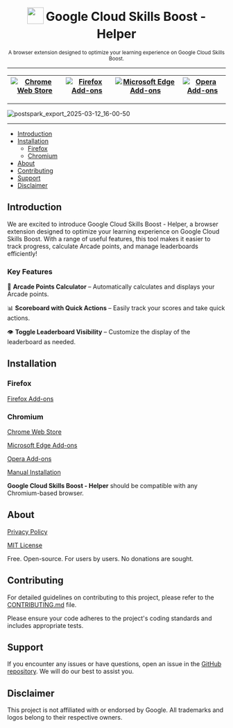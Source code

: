 <h1 align="center">
  <sub>
    <img src="https://cdn.jsdelivr.net/gh/ePlus-DEV/google-cloud-skills-boost-helper/assets/icon.png" height="38" width="38">
  </sub>
  Google Cloud Skills Boost - Helper
</h1>
<p align="center">
    <sub>
        A browser extension designed to optimize your learning experience on Google Cloud Skills Boost.
    </sub>
</p>

---

| [![Chrome Web Store](https://github.com/user-attachments/assets/4d8fd051-4c28-4290-afb8-9c182bb2b5d3)](https://chromewebstore.google.com/detail/google-cloud-skills-boost/lmbhjioadhcoebhgapaidogodllonbgg?utm_source=github) | [![Firefox Add-ons](https://github.com/user-attachments/assets/20177a18-81db-45ed-8838-64c29df48d34)](https://addons.mozilla.org/addon/cloud-skills-boost-helper) | [![Microsoft Edge Add-ons](https://github.com/user-attachments/assets/29994e96-2de9-4136-8f0e-b98c65c0cb28)](https://github.com/ePlus-DEV/google-cloud-skills-boost-helper/releases/?utm_source=github) | [![Opera Add-ons](https://github.com/user-attachments/assets/56481763-2d91-408d-8c45-eba77e2dc4c4)](https://github.com/ePlus-DEV/google-cloud-skills-boost-helper/releases/?utm_source=github) |
| --------------------------------------------------------------------------------------------------------------------------------------------------------------------------------------------------- | ----------------------------------------------------------------------------------------------------------------------------------------------------------------- | ------------------------------------------------------------------------------------------------------------------------------------------------------------------------------------------------------- | ---------------------------------------------------------------------------------------------------------------------------------------------------------------------------------------------- |

---

![postspark_export_2025-03-12_16-00-50](https://github.com/user-attachments/assets/a01c7592-8c29-4002-9f27-3375df34bbdd)

---

- [Introduction](#introduction)
- [Installation](#installation)
  - [Firefox](#firefox)
  - [Chromium](#chromium)
- [About](#about)
- [Contributing](#contributing)
- [Support](#support)
- [Disclaimer](#disclaimer)

## Introduction

We are excited to introduce Google Cloud Skills Boost - Helper, a browser extension designed to optimize your learning experience on Google Cloud Skills Boost. With a range of useful features, this tool makes it easier to track progress, calculate Arcade points, and manage leaderboards efficiently!

### Key Features

🎯 **Arcade Points Calculator** – Automatically calculates and displays your Arcade points.

📊 **Scoreboard with Quick Actions** – Easily track your scores and take quick actions.

👁 **Toggle Leaderboard Visibility** – Customize the display of the leaderboard as needed.

## Installation

### Firefox

[Firefox Add-ons][Mozilla]

### Chromium

[Chrome Web Store][Chrome]

[Microsoft Edge Add-ons][Edge]

[Opera Add-ons][Opera]

[Manual Installation][Manual Installation]

**Google Cloud Skills Boost - Helper** should be compatible with any Chromium-based browser.

## About

[Privacy Policy][Privacy Policy]

[MIT License][License]

Free. Open-source. For users by users. No donations are sought.

## Contributing

For detailed guidelines on contributing to this project, please refer to the [CONTRIBUTING.md](CONTRIBUTING.md) file.

Please ensure your code adheres to the project's coding standards and includes appropriate tests.

## Support

If you encounter any issues or have questions, open an issue in the [GitHub repository](https://github.com/ePlus-DEV/google-cloud-skills-boost-helper/issues). We will do our best to assist you.

## Disclaimer

This project is not affiliated with or endorsed by Google. All trademarks and logos belong to their respective owners.

<!----------------------------------------------------------------------------->

[Mozilla]: https://addons.mozilla.org/addon/cloud-skills-boost-helper
[Chrome]: https://chromewebstore.google.com/detail/google-cloud-skills-boost/lmbhjioadhcoebhgapaidogodllonbgg/?utm_source=github
[Opera]: https://github.com/ePlus-DEV/google-cloud-skills-boost-helper/releases/?utm_source=github
[Edge]: https://github.com/ePlus-DEV/google-cloud-skills-boost-helper/releases/?utm_source=github
[License]: LICENSE.md

<!---------------------------------[ Internal ]-------------------------------->

[Manual Installation]: INSTALL.md
[Privacy Policy]: https://eplus.dev/privacy-policy
